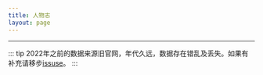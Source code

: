 ```yaml
---
title: 人物志
layout: page
---
```

<script setup>
import {
  VPTeamPage,
  VPTeamPageTitle,
  VPTeamMembers,
  VPTeamPageSection
} from 'vitepress/theme'

const members = [
  {
    avatar: 'https://www.github.com/JXUT-BST.png',
    name: 'JXUT-BST',
    title: '蓝色技术工作室',
    links: [
      { icon: 'github', link: 'https://github.com/JXUT-BST' },
    ]
  },
]

const partners = [
  {
    avatar: ' ',
    name: ' ',
    title: ' ',
    links: [

    ]
  },
]

</script>

<VPTeamPage>

<VPTeamPageTitle>
<template #title>
    Our Team
</template>
<template #lead>
    蓝色技术工作室是一个大团队，其中一些成员选择在下面展示。
</template>
</VPTeamPageTitle>
<VPTeamMembers size="small":members="members" />

<VPTeamPageSection>
    <template #title>Partners</template>
    <template #lead>寻找合作伙伴...</template>
    <template #members>
        <VPTeamMembers size="small" :members="partners" />
    </template>
</VPTeamPageSection>

</VPTeamPage>

---

::: tip
2022年之前的数据来源旧官网，年代久远，数据存在错乱及丢失。如果有补充请移步[issuse](https://github.com/JXUT-BST/JXUT-BST-IO-VitePress/issues)。
:::
